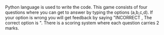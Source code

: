 Python language is used to write the code.
This game consists of four questions where you can get to answer by typing the options (a,b,c,d).
If your option is wrong you will get feedback by saying "INCORRECT , The correct option is    ".
There is a scoring system where each question carries 2 marks.

